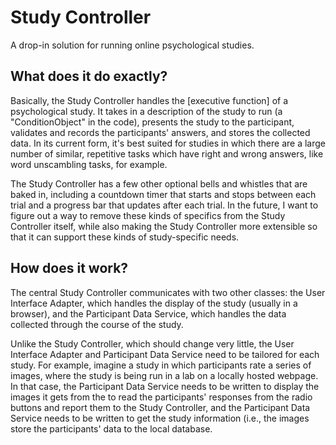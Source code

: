 # Study Controller
A drop-in solution for running online psychological studies.

## What does it do exactly?
Basically, the Study Controller handles the [executive function] of a psychological study. It takes in a description of the study to run (a "ConditionObject" in the code), presents the study to the participant, validates and records the participants' answers, and stores the collected data. In its current form, it's best suited for studies in which there are a large number of similar, repetitive tasks which have right and wrong answers, like word unscambling tasks, for example.

The Study Controller has a few other optional bells and whistles that are baked in, including a countdown timer that starts and stops between each trial and a progress bar that updates after each trial. In the future, I want to figure out a way to remove these kinds of specifics from the Study Controller itself, while also making the Study Controller more extensible so that it can support these kinds of study-specific needs.

## How does it work?
The central Study Controller communicates with two other classes: the User Interface Adapter, which handles the display of the study (usually in a browser), and the Participant Data Service, which handles the data collected through the course of the study.

Unlike the Study Controller, which should change very little, the User Interface Adapter and Participant Data Service need to be tailored for each study. For example, imagine a study in which participants rate a series of images, where the study is being run in a lab on a locally hosted webpage. In that case, the Participant Data Service needs to be written to display the images it gets from the to read the participants' responses from the radio buttons and report them to the Study Controller, and the Participant Data Service needs to be written to get the study information (i.e., the images store the participants' data to the local database.
